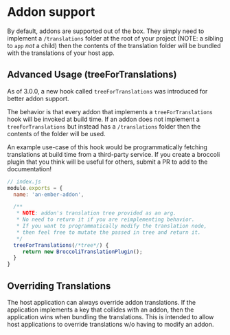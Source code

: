 
Addon support
==============================================================================

By default, addons are supported out of the box.  They simply need to implement a `/translations` folder at the root of your project (NOTE: a sibling to `app` _not_ a child) then the contents of the translation folder will be bundled with the translations of your host app.

## Advanced Usage (treeForTranslations)

As of 3.0.0, a new hook called `treeForTranslations` was introduced for better addon support.

The behavior is that every addon that implements a `treeForTranslations` hook will be invoked at build time.  If an addon does not implement a `treeForTranslations` but instead has a `/translations` folder then the contents of the folder will be used.

An example use-case of this hook would be programmatically fetching translations at build time from a third-party service.  If you create a broccoli plugin that you think will be useful for others, submit a PR to add to the documentation!

```js
// index.js
module.exports = {
  name: 'an-ember-addon',

  /**
   * NOTE: addon's translation tree provided as an arg.
   * No need to return it if you are reimplementing behavior.
   * If you want to programmatically modify the translation node,
   * then feel free to mutate the passed in tree and return it.
   */
  treeForTranslations(/*tree*/) {
     return new BroccoliTranslationPlugin();
  }
}
```

## Overriding Translations

The host application can always override addon translations.  If the application implements a key that collides with an addon, then the application wins when bundling the translations.  This is intended to allow host applications to override translations w/o having to modify an addon.
